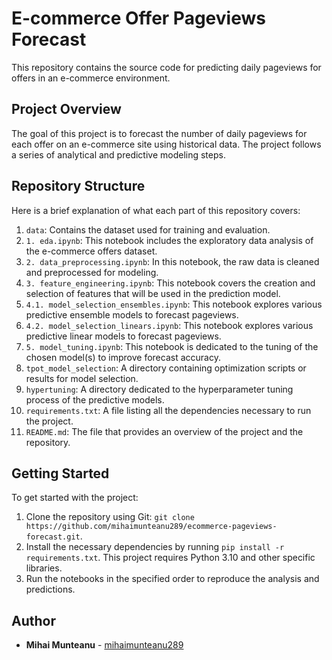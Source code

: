 <h1>E-commerce Offer Pageviews Forecast</h1>

<p>This repository contains the source code for predicting daily pageviews for offers in an e-commerce environment.</p>

<h2>Project Overview</h2>

<p>The goal of this project is to forecast the number of daily pageviews for each offer on an e-commerce site using historical data. The project follows a series of analytical and predictive modeling steps.</p>

<h2>Repository Structure</h2>

<p>Here is a brief explanation of what each part of this repository covers:</p>

<ol>
<li><code>data</code>: Contains the dataset used for training and evaluation.</li>
<li><code>1. eda.ipynb</code>: This notebook includes the exploratory data analysis of the e-commerce offers dataset.</li>
<li><code>2. data_preprocessing.ipynb</code>: In this notebook, the raw data is cleaned and preprocessed for modeling.</li>
<li><code>3. feature_engineering.ipynb</code>: This notebook covers the creation and selection of features that will be used in the prediction model.</li>
<li><code>4.1. model_selection_ensembles.ipynb</code>: This notebook explores various predictive ensemble models to forecast pageviews.</li>
<li><code>4.2. model_selection_linears.ipynb</code>: This notebook explores various predictive linear models to forecast pageviews.</li>
<li><code>5. model_tuning.ipynb</code>: This notebook is dedicated to the tuning of the chosen model(s) to improve forecast accuracy.</li>
<li><code>tpot_model_selection</code>: A directory containing optimization scripts or results for model selection.</li>
<li><code>hypertuning</code>: A directory dedicated to the hyperparameter tuning process of the predictive models.</li>
<li><code>requirements.txt</code>: A file listing all the dependencies necessary to run the project.</li>
<li><code>README.md</code>: The file that provides an overview of the project and the repository.</li>
</ol>

<h2>Getting Started</h2>

<p>To get started with the project:</p>

<ol>
<li>Clone the repository using Git: <code>git clone https://github.com/mihaimunteanu289/ecommerce-pageviews-forecast.git</code>.</li>
<li>Install the necessary dependencies by running <code>pip install -r requirements.txt</code>. This project requires Python 3.10 and other specific libraries.</li>
<li>Run the notebooks in the specified order to reproduce the analysis and predictions.</li>
</ol>

<h2>Author</h2>

<ul>
<li><strong>Mihai Munteanu</strong> - <a href="https://github.com/mihaimunteanu289">mihaimunteanu289</a></li>
</ul>
